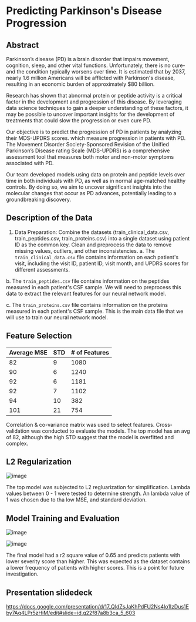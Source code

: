 # Predicting Parkinson's Disease Progression

## Abstract
Parkinson’s disease (PD) is a brain disorder that impairs movement, cognition, sleep, and other vital functions. Unfortunately, there is no cure- and the condition typically worsens over time. It is estimated that by 2037, nearly 1.6 million Americans will be afflicted with Parkinson's disease, resulting in an economic burden of approximately $80 billion.

Research has shown that abnormal protein  or peptide activity is a critical factor in the development and progression of this disease. By leveraging data science techniques to gain a deeper understanding of these factors, it may be possible to uncover important insights for the development of treatments that could slow the progression or even cure PD.

Our objective is to predict the progression of PD in patients by analyzing their MDS-UPDRS scores. which measure progression in patients with PD. The Movement Disorder Society-Sponsored Revision of the Unified Parkinson’s Disease rating Scale (MDS-UPDRS) is a comprehensive assessment tool that measures both motor and non-motor symptoms associated with PD.

Our team developed models using data on protein and peptide levels over time in both individuals with PD, as well as in normal age-matched healthy controls. By doing so, we aim to uncover significant insights into the molecular changes that occur as PD advances, potentially leading to a groundbreaking discovery.

## Description of the Data

1. Data Preparation: Combine the datasets (train_clinical_data.csv, train_peptides.csv, train_proteins.csv) into a single dataset using patient ID as the common key. Clean and preprocess the data to remove missing values, outliers, and other inconsistencies.
  a. The `train_clinical_data.csv` file contains information on each patient's visit, including the visit ID, patient ID, visit month, and UPDRS scores for     different assessments.

  b. The `train_peptides.csv` file contains information on the peptides measured in each patient's CSF sample. We will need to preprocess this data to           extract the relevant features for our neural network model.

  c. The `train_proteins.csv` file contains information on the proteins measured in each patient's CSF sample. This is the main data file that we will use       to train our neural network model.

## Feature Selection

| Average MSE | STD | # of Features |
|-------------|-----|---------------|
| 82          | 9   | 1080          |
| 90          | 6   | 1240          |
| 92          | 6   | 1181          |
| 92          | 7   | 1102          |
| 94          | 10  | 382           |
| 101         | 21  | 754           |

Correlation & co-variance matrix was used to select features. Cross-validation was conducted to evaluate the models. The top model has an avg of 82, although the high STD suggest that the model is overfitted and complex. 

## L2 Regularization

![image](https://user-images.githubusercontent.com/89043234/232931273-0ca49861-922d-40bd-8d6c-a20b61e46c92.png)

The top model was subjected to L2 regluarization for simplification. Lambda values between 0 - 1 were tested to determine strength. An lambda value of 1 was chosen due to tha low MSE, and standard deviation. 

## Model Training and Evaluation

![image](https://user-images.githubusercontent.com/89043234/232931572-0ddb7fd8-bf13-4542-af9f-88bd728e67f7.png)

![image](https://user-images.githubusercontent.com/89043234/232935077-f9a46b79-8ad0-4d53-a736-62156294d3fd.png)

The final model had a r2 square value of 0.65 and predicts patients with lower severity score than higher. This was expected as the dataset contains a lower frequency of patients with higher scores. This is a point for future investigation. 

## Presentation slidedeck
https://docs.google.com/presentation/d/17_QldZsJaKhPdFU2Ns4lo1IzDus1Eby7Aq4LPr5zHiM/edit#slide=id.g22f87a8b3ca_5_603












